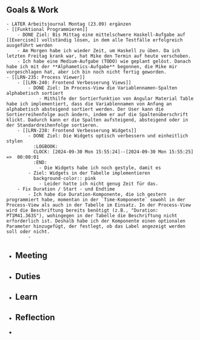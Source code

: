 ## Goals & Work
	- LATER Arbeitsjournal Montag (23.09) ergänzen
	- [[Funktional Programmieren]]
		- DONE Ziel: Bis Mittag eine mittelschwere Haskell-Aufgabe auf [[Exercism]] vollständig lösen, in dem alle Testfälle erfolgreich ausgeführt werden
		- Am Morgen habe ich wieder Zeit, um Haskell zu üben. Da ich letzten Freitag krank war, hat Mike den Termin auf heute verschoben.
		- Ich habe eine Medium-Aufgabe (TODO) wie geplant gelöst. Danach habe ich mit der **Alphametics-Aufgabe** begonnen, die Mike mir vorgeschlagen hat, aber ich bin noch nicht fertig geworden.
	- [[LRN-235: Process Viewer]]
		- [[LRN-240: Frontend Verbesserung Views]]
			- DONE Ziel: Im Process-View die Variablennamen-Spalten alphabetisch sortiert
				- Mithilfe der Sortierfunktion von Angular Material Table habe ich implementiert, dass die Variablennamen von Anfang an alphabetisch absteigend sortiert werden. Der User kann die Sortierreihenfolge auch ändern, indem er auf die Spaltenüberschrift klickt. Dadurch kann er die Spalten aufsteigend, absteigend oder in der Standardreihenfolge sortieren.
		- [[LRN-238: Frontend Verbesserung Widgets]]
			- DONE Ziel: Die Widgets optisch verbessern und einheitlich stylen
			  :LOGBOOK:
			  CLOCK: [2024-09-30 Mon 15:55:24]--[2024-09-30 Mon 15:55:25] =>  00:00:01
			  :END:
				- Die Widgets habe ich noch gestyle, damit es
			- Ziel: Widgets in der Tabelle implementieren
			  background-color:: pink
				- Leider hatte ich nicht genug Zeit für das.
		- Fix Duration / Start - und Endtime
			- Ich habe die Duration-Komponente, die ich gestern programmiert habe, momentan in der `Time-Komponente` sowohl in der Process-View als auch in der Tabelle im Einsatz. In der Process-View wird die Beschriftung bereits benötigt (z.B., "Duration: PT1M41.363S"), wohingegen in der Tabelle die Beschriftung nicht erforderlich ist. Deshalb habe ich der Komponente einen optionalen Parameter hinzugefügt, der festlegt, ob das Label angezeigt werden soll oder nicht.
			-
- ## Meeting
- ## Duties
- ## Learn
- ## Reflection
-
